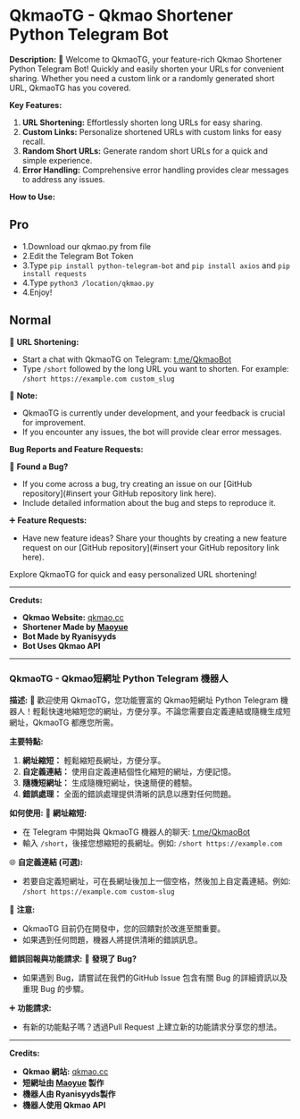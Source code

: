# QkmaoTG - Qkmao Shortener Python Telegram Bot

**Description:**
🚀 Welcome to QkmaoTG, your feature-rich Qkmao Shortener Python Telegram Bot! Quickly and easily shorten your URLs for convenient sharing. Whether you need a custom link or a randomly generated short URL, QkmaoTG has you covered.

**Key Features:**
1. **URL Shortening:** Effortlessly shorten long URLs for easy sharing.
2. **Custom Links:** Personalize shortened URLs with custom links for easy recall.
3. **Random Short URLs:** Generate random short URLs for a quick and simple experience.
4. **Error Handling:** Comprehensive error handling provides clear messages to address any issues.

**How to Use:**
## Pro
- 1.Download our qkmao.py from file
- 2.Edit the Telegram Bot Token
- 3.Type `pip install python-telegram-bot` and `pip install axios` and `pip install requests`
- 4.Type `python3 /location/qkmao.py` 
- 4.Enjoy!

## Normal
🔗 **URL Shortening:**
   - Start a chat with QkmaoTG on Telegram: [t.me/QkmaoBot](https://t.me/QkmaoBot)
   - Type `/short` followed by the long URL you want to shorten. For example: `/short https://example.com custom_slug`

🚧 **Note:**
   - QkmaoTG is currently under development, and your feedback is crucial for improvement.
   - If you encounter any issues, the bot will provide clear error messages.

**Bug Reports and Feature Requests:**


🐞 **Found a Bug?**
   - If you come across a bug, try creating an issue on our [GitHub repository](#insert your GitHub repository link here).
   - Include detailed information about the bug and steps to reproduce it.

➕ **Feature Requests:**
   - Have new feature ideas? Share your thoughts by creating a new feature request on our [GitHub repository](#insert your GitHub repository link here).

Explore QkmaoTG for quick and easy personalized URL shortening!

---

**Creduts:**
- **Qkmao Website:** [qkmao.cc](https://qkmao.cc)
- **Shortener Made by [Maoyue](https://github.com/MagicTeaMC/MagicTeaMC)**
- **Bot Made by Ryanisyyds**
- **Bot Uses Qkmao API**

---

### QkmaoTG - Qkmao短網址 Python Telegram 機器人

**描述:**
🚀 歡迎使用 QkmaoTG，您功能豐富的 Qkmao短網址 Python Telegram 機器人！輕鬆快速地縮短您的網址，方便分享。不論您需要自定義連結或隨機生成短網址，QkmaoTG 都應您所需。

**主要特點:**
1. **網址縮短：** 輕鬆縮短長網址，方便分享。
2. **自定義連結：** 使用自定義連結個性化縮短的網址，方便記憶。
3. **隨機短網址：** 生成隨機短網址，快速簡便的體驗。
4. **錯誤處理：** 全面的錯誤處理提供清晰的訊息以應對任何問題。

**如何使用:**
🔗 **網址縮短:**
   - 在 Telegram 中開始與 QkmaoTG 機器人的聊天: [t.me/QkmaoBot](https://t.me/QkmaoBot)
   - 輸入 `/short`，後接您想縮短的長網址。例如: `/short https://example.com`

🌐 **自定義連結 (可選):**
   - 若要自定義短網址，可在長網址後加上一個空格，然後加上自定義連結。例如: `/short https://example.com custom-slug`

🚧 **注意:**
   - QkmaoTG 目前仍在開發中，您的回饋對於改進至關重要。
   - 如果遇到任何問題，機器人將提供清晰的錯誤訊息。

**錯誤回報與功能請求:**
🐞 **發現了 Bug?**
   - 如果遇到 Bug，請嘗試在我們的GitHub Issue 包含有關 Bug 的詳細資訊以及重現 Bug 的步驟。

➕ **功能請求:**
   - 有新的功能點子嗎？透過Pull Request 上建立新的功能請求分享您的想法。



---

**Credits:**
- **Qkmao 網站:** [qkmao.cc](https://qkmao.cc)
- **短網址由 [Maoyue](https://github.com/MagicTeaMC/MagicTeaMC) 製作**
- **機器人由 Ryanisyyds製作**
- **機器人使用 Qkmao API**
